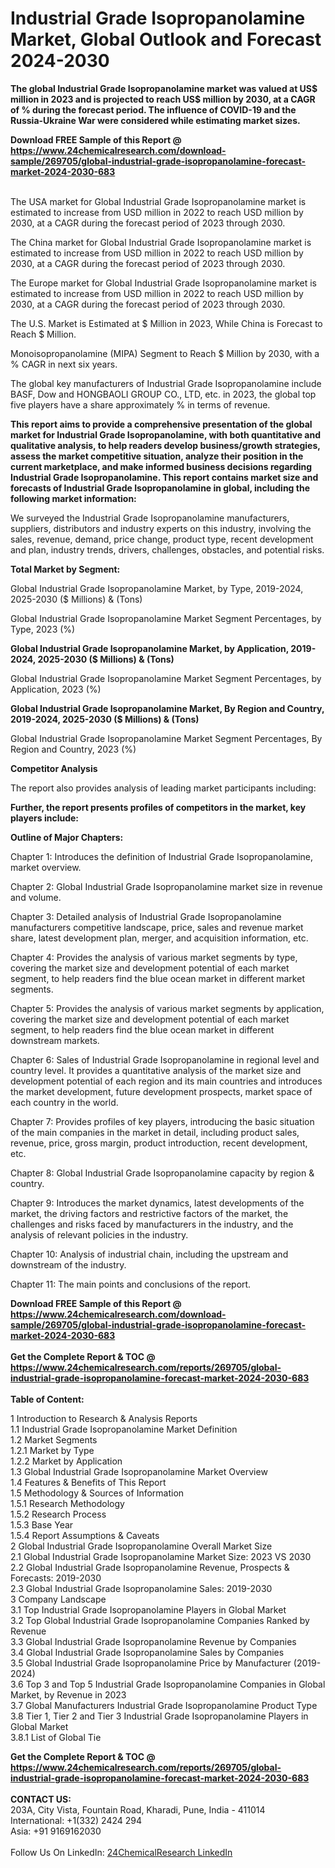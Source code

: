 <h1>Industrial Grade Isopropanolamine Market, Global Outlook and Forecast 2024-2030</h1><p><strong>The global Industrial Grade Isopropanolamine market was valued at US$ million in 2023 and is projected to reach US$ million by 2030, at a CAGR of % during the forecast period. The influence of COVID-19 and the Russia-Ukraine War were considered while estimating market sizes.</strong></p><p>
</p><p></p><div><b>Download FREE Sample of this Report @ 
            <a href="https://www.24chemicalresearch.com/download-sample/269705/global-industrial-grade-isopropanolamine-forecast-market-2024-2030-683">
            https://www.24chemicalresearch.com/download-sample/269705/global-industrial-grade-isopropanolamine-forecast-market-2024-2030-683</a></b></div><br><p>
</p><p>The USA market for Global Industrial Grade Isopropanolamine market is estimated to increase from USD million in 2022 to reach USD million by 2030, at a CAGR during the forecast period of 2023 through 2030.</p><p>
</p><p>The China market for Global Industrial Grade Isopropanolamine market is estimated to increase from USD million in 2022 to reach USD million by 2030, at a CAGR during the forecast period of 2023 through 2030.</p><p>
</p><p>The Europe market for Global Industrial Grade Isopropanolamine market is estimated to increase from USD million in 2022 to reach USD million by 2030, at a CAGR during the forecast period of 2023 through 2030.</p><p>
</p><p>The U.S. Market is Estimated at $ Million in 2023, While China is Forecast to Reach $ Million.</p><p>
Monoisopropanolamine (MIPA) Segment to Reach $ Million by 2030, with a % CAGR in next six years.</p><p>
The global key manufacturers of Industrial Grade Isopropanolamine include BASF, Dow and HONGBAOLI GROUP CO., LTD, etc. in 2023, the global top five players have a share approximately % in terms of revenue.</p><p>
<strong>This report aims to provide a comprehensive presentation of the global market for Industrial Grade Isopropanolamine, with both quantitative and qualitative analysis, to help readers develop business/growth strategies, assess the market competitive situation, analyze their position in the current marketplace, and make informed business decisions regarding Industrial Grade Isopropanolamine. This report contains market size and forecasts of Industrial Grade Isopropanolamine in global, including the following market information:</strong></p><p>
</p><p>
</p><p>We surveyed the Industrial Grade Isopropanolamine manufacturers, suppliers, distributors and industry experts on this industry, involving the sales, revenue, demand, price change, product type, recent development and plan, industry trends, drivers, challenges, obstacles, and potential risks.</p><p>
<strong>Total Market by Segment:</strong></p><p>
Global Industrial Grade Isopropanolamine Market, by Type, 2019-2024, 2025-2030 ($ Millions) &amp; (Tons)</p><p>
Global Industrial Grade Isopropanolamine Market Segment Percentages, by Type, 2023 (%)</p><p>
</p><p>
</p><p><strong>Global Industrial Grade Isopropanolamine Market, by Application, 2019-2024, 2025-2030 ($ Millions) &amp; (Tons)</strong></p><p>
Global Industrial Grade Isopropanolamine Market Segment Percentages, by Application, 2023 (%)</p><p>
</p><p>
</p><p><strong>Global Industrial Grade Isopropanolamine Market, By Region and Country, 2019-2024, 2025-2030 ($ Millions) &amp; (Tons)</strong></p><p>
Global Industrial Grade Isopropanolamine Market Segment Percentages, By Region and Country, 2023 (%)</p><p>
</p><p>
</p><p><strong>Competitor Analysis</strong></p><p>
The report also provides analysis of leading market participants including:</p><p>
</p><p>
</p><p><strong>Further, the report presents profiles of competitors in the market, key players include:</strong></p><p>
</p><p>
</p><p><strong>Outline of Major Chapters:</strong></p><p>
Chapter 1: Introduces the definition of Industrial Grade Isopropanolamine, market overview.</p><p>
Chapter 2: Global Industrial Grade Isopropanolamine market size in revenue and volume.</p><p>
Chapter 3: Detailed analysis of Industrial Grade Isopropanolamine manufacturers competitive landscape, price, sales and revenue market share, latest development plan, merger, and acquisition information, etc.</p><p>
Chapter 4: Provides the analysis of various market segments by type, covering the market size and development potential of each market segment, to help readers find the blue ocean market in different market segments.</p><p>
Chapter 5: Provides the analysis of various market segments by application, covering the market size and development potential of each market segment, to help readers find the blue ocean market in different downstream markets.</p><p>
Chapter 6: Sales of Industrial Grade Isopropanolamine in regional level and country level. It provides a quantitative analysis of the market size and development potential of each region and its main countries and introduces the market development, future development prospects, market space of each country in the world.</p><p>
Chapter 7: Provides profiles of key players, introducing the basic situation of the main companies in the market in detail, including product sales, revenue, price, gross margin, product introduction, recent development, etc.</p><p>
Chapter 8: Global Industrial Grade Isopropanolamine capacity by region &amp; country.</p><p>
Chapter 9: Introduces the market dynamics, latest developments of the market, the driving factors and restrictive factors of the market, the challenges and risks faced by manufacturers in the industry, and the analysis of relevant policies in the industry.</p><p>
Chapter 10: Analysis of industrial chain, including the upstream and downstream of the industry.</p><p>
Chapter 11: The main points and conclusions of the report.</p><div><b>Download FREE Sample of this Report @ 
            <a href="https://www.24chemicalresearch.com/download-sample/269705/global-industrial-grade-isopropanolamine-forecast-market-2024-2030-683">
            https://www.24chemicalresearch.com/download-sample/269705/global-industrial-grade-isopropanolamine-forecast-market-2024-2030-683</a></b></div><br><div><b>Get the Complete Report & TOC @ 
            <a href="https://www.24chemicalresearch.com/reports/269705/global-industrial-grade-isopropanolamine-forecast-market-2024-2030-683">
            https://www.24chemicalresearch.com/reports/269705/global-industrial-grade-isopropanolamine-forecast-market-2024-2030-683</a></b></div><br>
            <b>Table of Content:</b><p>1 Introduction to Research & Analysis Reports<br />
    1.1 Industrial Grade Isopropanolamine Market Definition<br />
    1.2 Market Segments<br />
        1.2.1 Market by Type<br />
        1.2.2 Market by Application<br />
    1.3 Global Industrial Grade Isopropanolamine Market Overview<br />
    1.4 Features & Benefits of This Report<br />
    1.5 Methodology & Sources of Information<br />
        1.5.1 Research Methodology<br />
        1.5.2 Research Process<br />
        1.5.3 Base Year<br />
        1.5.4 Report Assumptions & Caveats<br />
2 Global Industrial Grade Isopropanolamine Overall Market Size<br />
    2.1 Global Industrial Grade Isopropanolamine Market Size: 2023 VS 2030<br />
    2.2 Global Industrial Grade Isopropanolamine Revenue, Prospects & Forecasts: 2019-2030<br />
    2.3 Global Industrial Grade Isopropanolamine Sales: 2019-2030<br />
3 Company Landscape<br />
    3.1 Top Industrial Grade Isopropanolamine Players in Global Market<br />
    3.2 Top Global Industrial Grade Isopropanolamine Companies Ranked by Revenue<br />
    3.3 Global Industrial Grade Isopropanolamine Revenue by Companies<br />
    3.4 Global Industrial Grade Isopropanolamine Sales by Companies<br />
    3.5 Global Industrial Grade Isopropanolamine Price by Manufacturer (2019-2024)<br />
    3.6 Top 3 and Top 5 Industrial Grade Isopropanolamine Companies in Global Market, by Revenue in 2023<br />
    3.7 Global Manufacturers Industrial Grade Isopropanolamine Product Type<br />
    3.8 Tier 1, Tier 2 and Tier 3 Industrial Grade Isopropanolamine Players in Global Market<br />
        3.8.1 List of Global Tie</p><div><b>Get the Complete Report & TOC @ 
            <a href="https://www.24chemicalresearch.com/reports/269705/global-industrial-grade-isopropanolamine-forecast-market-2024-2030-683">
            https://www.24chemicalresearch.com/reports/269705/global-industrial-grade-isopropanolamine-forecast-market-2024-2030-683</a></b></div><br><b>CONTACT US:</b><br>
            203A, City Vista, Fountain Road, Kharadi, Pune, India - 411014<br>
            International: +1(332) 2424 294<br>
            Asia: +91 9169162030 <br><br>
            Follow Us On LinkedIn: <a href="https://www.linkedin.com/company/24chemicalresearch/">24ChemicalResearch LinkedIn</a>
